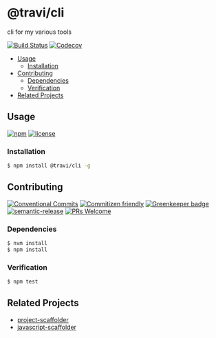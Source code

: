 # @travi/cli

cli for my various tools

<!-- status badges -->
[![Build Status](https://img.shields.io/travis/travi/cli.svg?branch=master)](https://travis-ci.org/travi/cli)
[![Codecov](https://img.shields.io/codecov/c/github/travi/cli.svg)](https://codecov.io/github/travi/cli)

<!-- START doctoc generated TOC please keep comment here to allow auto update -->
<!-- DON'T EDIT THIS SECTION, INSTEAD RE-RUN doctoc TO UPDATE -->

* [Usage](#usage)
  * [Installation](#installation)
* [Contributing](#contributing)
  * [Dependencies](#dependencies)
  * [Verification](#verification)
* [Related Projects](#related-projects)

<!-- END doctoc generated TOC please keep comment here to allow auto update -->

## Usage

<!-- consumer badges -->
[![npm](https://img.shields.io/npm/v/@travi/cli.svg)](https://www.npmjs.com/package/@travi/cli)
[![license](https://img.shields.io/github/license/travi/cli.svg)](LICENSE)

### Installation

```sh
$ npm install @travi/cli -g
```

## Contributing

<!-- contribution badges -->
[![Conventional Commits](https://img.shields.io/badge/Conventional%20Commits-1.0.0-yellow.svg)](https://conventionalcommits.org)
[![Commitizen friendly](https://img.shields.io/badge/commitizen-friendly-brightgreen.svg)](http://commitizen.github.io/cz-cli/)
[![Greenkeeper badge](https://badges.greenkeeper.io/travi/cli.svg)](https://greenkeeper.io/)
[![semantic-release](https://img.shields.io/badge/%20%20%F0%9F%93%A6%F0%9F%9A%80-semantic--release-e10079.svg)](https://github.com/semantic-release/semantic-release)
[![PRs Welcome](https://img.shields.io/badge/PRs-welcome-brightgreen.svg)](http://makeapullrequest.com)

### Dependencies

```sh
$ nvm install
$ npm install
```

### Verification

```sh
$ npm test
```

## Related Projects

* [project-scaffolder](https://npm.im/@travi/project-scaffolder)
* [javascript-scaffolder](https://npm.im/@travi/javascript-scaffolder)
